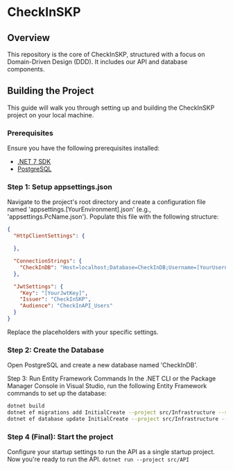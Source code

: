 # CheckInSKP

## Overview
This repository is the core of CheckInSKP, structured with a focus on Domain-Driven Design (DDD). It includes our API and database components.

## Building the Project 
This guide will walk you through setting up and building the CheckInSKP project on your local machine.

### Prerequisites
Ensure you have the following prerequisites installed:

- [.NET 7 SDK](https://dotnet.microsoft.com/en-us/download/dotnet/7.0) 
- [PostgreSQL](https://www.postgresql.org/download/)

### Step 1: Setup appsettings.json
Navigate to the project's root directory and create a configuration file named 'appsettings.[YourEnvironment].json' (e.g., 'appsettings.PcName.json'). Populate this file with the following structure:
```json
{
  "HttpClientSettings": {

  },

  "ConnectionStrings": {
    "CheckInDB": "Host=localhost;Database=CheckInDB;Username=[YourUsername];Password=[YourPassword];Port=5432"
  },

  "JwtSettings": {
    "Key": "[YourJwtKey]",
    "Issuer": "CheckInSKP",
    "Audience": "CheckInAPI_Users"
  }
}
```
Replace the placeholders with your specific settings.

### Step 2: Create the Database
Open PostgreSQL and create a new database named 'CheckInDB'.

Step 3: Run Entity Framework Commands
In the .NET CLI or the Package Manager Console in Visual Studio, run the following Entity Framework commands to set up the database:
```bash
dotnet build
dotnet ef migrations add InitialCreate --project src/Infrastructure --startup-project src/API --output-dir Data/Migrations
dotnet ef database update InitialCreate --project src/Infrastructure --startup-project src/API
```
### Step 4 (Final): Start the project
Configure your startup settings to run the API as a single startup project.
Now you're ready to run the API.
```dotnet run --project src/API```
